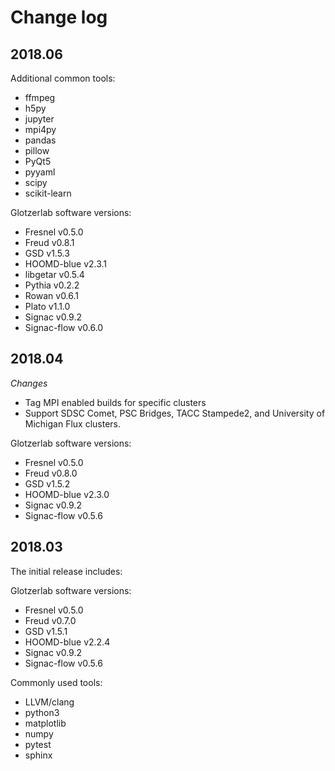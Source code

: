 # Change log

## 2018.06

Additional common tools:

  * ffmpeg
  * h5py
  * jupyter
  * mpi4py
  * pandas
  * pillow
  * PyQt5
  * pyyaml
  * scipy
  * scikit-learn

Glotzerlab software versions:

* Fresnel v0.5.0
* Freud v0.8.1
* GSD v1.5.3
* HOOMD-blue v2.3.1
* libgetar v0.5.4
* Pythia v0.2.2
* Rowan v0.6.1
* Plato v1.1.0
* Signac v0.9.2
* Signac-flow v0.6.0

## 2018.04

*Changes*

* Tag MPI enabled builds for specific clusters
* Support SDSC Comet, PSC Bridges, TACC Stampede2, and University of Michigan Flux clusters.

Glotzerlab software versions:

* Fresnel v0.5.0
* Freud v0.8.0
* GSD v1.5.2
* HOOMD-blue v2.3.0
* Signac v0.9.2
* Signac-flow v0.5.6

## 2018.03

The initial release includes:

Glotzerlab software versions:

* Fresnel v0.5.0
* Freud v0.7.0
* GSD v1.5.1
* HOOMD-blue v2.2.4
* Signac v0.9.2
* Signac-flow v0.5.6

Commonly used tools:

* LLVM/clang
* python3
* matplotlib
* numpy
* pytest
* sphinx
